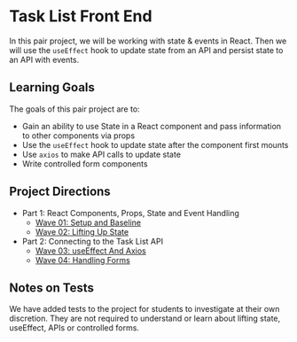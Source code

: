 # Task List Front End
In this pair project, we will be working with state & events in React.  Then we will use the `useEffect` hook to update state from an API and persist state to an API with events.

## Learning Goals

The goals of this pair project are to:

- Gain an ability to use State in a React component and pass information to other components via props
- Use the `useEffect` hook to update state after the component first mounts
- Use `axios` to make API calls to update state
- Write controlled form components


## Project Directions

- Part 1: React Components, Props, State and Event Handling
    - [Wave 01: Setup and Baseline](./project-docs/wave-01.md)
    - [Wave 02: Lifting Up State](./project-docs/wave-02.md)
- Part 2: Connecting to the Task List API
    - [Wave 03: useEffect And Axios](./project-docs/wave-03.md)
    - [Wave 04: Handling Forms](./project-docs/wave-04.md)

## Notes on Tests

We have added tests to the project for students to investigate at their own discretion.  They are not required to understand or learn about lifting state, useEffect, APIs or controlled forms.
